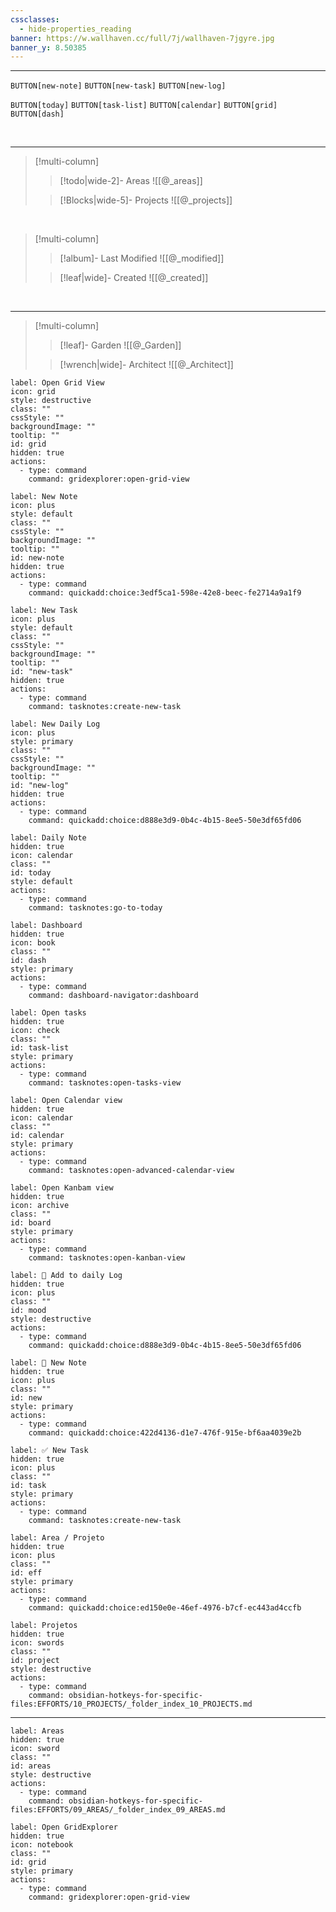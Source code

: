```yaml
---
cssclasses:
  - hide-properties_reading
banner: https://w.wallhaven.cc/full/7j/wallhaven-7jgyre.jpg
banner_y: 8.50385
---
```



---

`BUTTON[new-note]` `BUTTON[new-task]` `BUTTON[new-log]`

`BUTTON[today]`  `BUTTON[task-list]` `BUTTON[calendar]` `BUTTON[grid]` `BUTTON[dash]` 

<br>

---

> [!multi-column]
>
>> [!todo|wide-2]-  Areas
>>  ![[@_areas]]
>
>> [!Blocks|wide-5]- Projects
>> ![[@_projects]]


<br>

> [!multi-column]
>
>> [!album]-  Last Modified
>>  ![[@_modified]]
>
>> [!leaf|wide]- Created
>> ![[@_created]]

<br>

---

> [!multi-column]
>
>> [!leaf]- Garden
>> ![[@_Garden]]
>
>> [!wrench|wide]- Architect
>> ![[@_Architect]]




```meta-bind-button
label: Open Grid View
icon: grid
style: destructive
class: ""
cssStyle: ""
backgroundImage: ""
tooltip: ""
id: grid
hidden: true
actions:
  - type: command
    command: gridexplorer:open-grid-view

```

```meta-bind-button
label: New Note
icon: plus
style: default
class: ""
cssStyle: ""
backgroundImage: ""
tooltip: ""
id: new-note
hidden: true
actions:
  - type: command
    command: quickadd:choice:3edf5ca1-598e-42e8-beec-fe2714a9a1f9

```

```meta-bind-button
label: New Task
icon: plus
style: default
class: ""
cssStyle: ""
backgroundImage: ""
tooltip: ""
id: "new-task"
hidden: true
actions:
  - type: command
    command: tasknotes:create-new-task

```

```meta-bind-button
label: New Daily Log
icon: plus
style: primary
class: ""
cssStyle: ""
backgroundImage: ""
tooltip: ""
id: "new-log"
hidden: true
actions:
  - type: command
    command: quickadd:choice:d888e3d9-0b4c-4b15-8ee5-50e3df65fd06

```





```meta-bind-button
label: Daily Note
hidden: true
icon: calendar
class: ""
id: today
style: default
actions:
  - type: command
    command: tasknotes:go-to-today
```



```meta-bind-button
label: Dashboard
hidden: true
icon: book 
class: ""
id: dash
style: primary
actions:
  - type: command
    command: dashboard-navigator:dashboard
```


```meta-bind-button
label: Open tasks
hidden: true
icon: check
class: ""
id: task-list
style: primary
actions:
  - type: command
    command: tasknotes:open-tasks-view
```


```meta-bind-button
label: Open Calendar view
hidden: true
icon: calendar
class: ""
id: calendar
style: primary
actions:
  - type: command
    command: tasknotes:open-advanced-calendar-view
```


```meta-bind-button
label: Open Kanbam view
hidden: true
icon: archive
class: ""
id: board
style: primary
actions:
  - type: command
    command: tasknotes:open-kanban-view
```


```meta-bind-button
label: 📅 Add to daily Log
hidden: true
icon: plus
class: ""
id: mood
style: destructive
actions:
  - type: command
    command: quickadd:choice:d888e3d9-0b4c-4b15-8ee5-50e3df65fd06
```

```meta-bind-button
label: 📝 New Note
hidden: true
icon: plus
class: ""
id: new
style: primary
actions:
  - type: command
    command: quickadd:choice:422d4136-d1e7-476f-915e-bf6aa4039e2b
```

```meta-bind-button
label: ✅ New Task
hidden: true
icon: plus
class: ""
id: task
style: primary
actions:
  - type: command
    command: tasknotes:create-new-task
```



```meta-bind-button
label: Area / Projeto
hidden: true
icon: plus
class: ""
id: eff
style: primary
actions:
  - type: command
    command: quickadd:choice:ed150e0e-46ef-4976-b7cf-ec443ad4ccfb
```


```meta-bind-button
label: Projetos
hidden: true
icon: swords
class: ""
id: project
style: destructive
actions:
  - type: command
    command: obsidian-hotkeys-for-specific-files:EFFORTS/10_PROJECTS/_folder_index_10_PROJECTS.md
```
---
```meta-bind-button
label: Areas
hidden: true
icon: sword
class: ""
id: areas
style: destructive
actions:
  - type: command
    command: obsidian-hotkeys-for-specific-files:EFFORTS/09_AREAS/_folder_index_09_AREAS.md
```


     

```meta-bind-button
label: Open GridExplorer
hidden: true
icon: notebook
class: ""
id: grid
style: primary
actions:
  - type: command
    command: gridexplorer:open-grid-view
```

